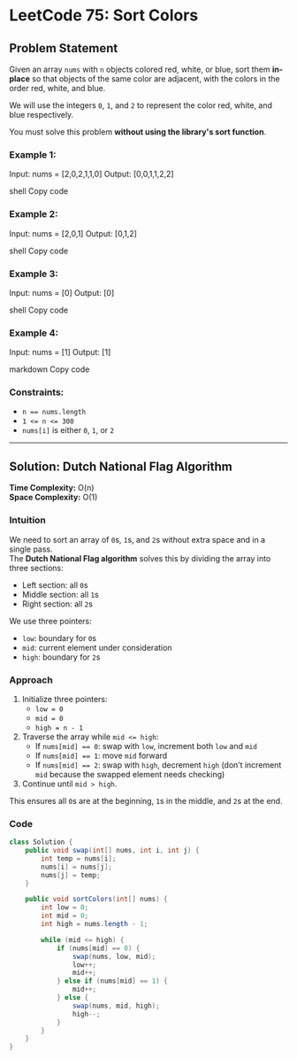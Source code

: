 # LeetCode 75: Sort Colors

## Problem Statement

Given an array `nums` with `n` objects colored red, white, or blue, sort them **in-place** so that objects of the same color are adjacent, with the colors in the order red, white, and blue.  

We will use the integers `0`, `1`, and `2` to represent the color red, white, and blue respectively.  

You must solve this problem **without using the library's sort function**.  

### Example 1:
Input: nums = [2,0,2,1,1,0]
Output: [0,0,1,1,2,2]

shell
Copy code

### Example 2:
Input: nums = [2,0,1]
Output: [0,1,2]

shell
Copy code

### Example 3:
Input: nums = [0]
Output: [0]

shell
Copy code

### Example 4:
Input: nums = [1]
Output: [1]

markdown
Copy code

### Constraints:
- `n == nums.length`
- `1 <= n <= 300`
- `nums[i]` is either `0`, `1`, or `2`

---

## Solution: Dutch National Flag Algorithm

**Time Complexity:** O(n)  
**Space Complexity:** O(1)

### Intuition
We need to sort an array of `0`s, `1`s, and `2`s without extra space and in a single pass.  
The **Dutch National Flag algorithm** solves this by dividing the array into three sections:  
- Left section: all `0`s  
- Middle section: all `1`s  
- Right section: all `2`s  

We use three pointers:
- `low`: boundary for `0`s  
- `mid`: current element under consideration  
- `high`: boundary for `2`s  

### Approach
1. Initialize three pointers:  
   - `low = 0`  
   - `mid = 0`  
   - `high = n - 1`  
2. Traverse the array while `mid <= high`:  
   - If `nums[mid] == 0`: swap with `low`, increment both `low` and `mid`  
   - If `nums[mid] == 1`: move `mid` forward  
   - If `nums[mid] == 2`: swap with `high`, decrement `high` (don’t increment `mid` because the swapped element needs checking)  
3. Continue until `mid > high`.  

This ensures all `0`s are at the beginning, `1`s in the middle, and `2`s at the end.

### Code
```java
class Solution {
    public void swap(int[] nums, int i, int j) {
        int temp = nums[i];
        nums[i] = nums[j];
        nums[j] = temp;
    }

    public void sortColors(int[] nums) {
        int low = 0;
        int mid = 0;
        int high = nums.length - 1;

        while (mid <= high) {
            if (nums[mid] == 0) {
                swap(nums, low, mid);
                low++;
                mid++;
            } else if (nums[mid] == 1) {
                mid++;
            } else {
                swap(nums, mid, high);
                high--;
            }
        }
    }
}
```